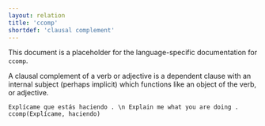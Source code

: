 ```yaml
---
layout: relation
title: 'ccomp'
shortdef: 'clausal complement'
---
```


This document is a placeholder for the language-specific documentation
for `ccomp`.

A clausal complement of a verb or adjective is a dependent clause with an internal subject (perhaps implicit) which functions like an object of the verb, or adjective.

~~~ sdparse
Explícame que estás haciendo . \n Explain me what you are doing .
ccomp(Explícame, haciendo)
~~~
